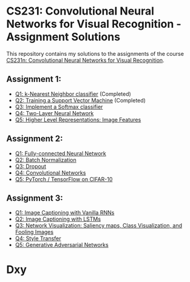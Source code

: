 # CS231: Convolutional Neural Networks for Visual Recognition - Assignment Solutions

This repository contains my solutions to the assignments of the course [CS231n: Convolutional Neural Networks for Visual Recognition](http://cs231n.stanford.edu/).

## Assignment 1:
- [Q1: k-Nearest Neighbor classifier](assignments/assignment1/knn.ipynb) (Completed)
- [Q2: Training a Support Vector Machine](assignments/assignment1/svm.ipynb) (Completed)
- [Q3: Implement a Softmax classifier](assignments/assignment1/softmax.ipynb)
- [Q4: Two-Layer Neural Network](assignments/assignment1/two_layer_net.ipynb)
- [Q5: Higher Level Representations: Image Features](assignments/assignment1/features.ipynb)

## Assignment 2:
- [Q1: Fully-connected Neural Network](assignments/assignment2/FullyConnectedNets.ipynb)
- [Q2: Batch Normalization](assignments/assignment2/BatchNormalization.ipynb)
- [Q3: Dropout](assignments/assignment2/Dropout.ipynb)
- [Q4: Convolutional Networks](assignments/assignment2/ConvolutionalNetworks.ipynb)
- [Q5: PyTorch / TensorFlow on CIFAR-10](assignments/assignment2/TensorFlow.ipynb)

## Assignment 3:
- [Q1: Image Captioning with Vanilla RNNs](assignments/assignment3/RNN_Captioning.ipynb)
- [Q2: Image Captioning with LSTMs](assignments/assignment3/LSTM_Captioning.ipynb)
- [Q3: Network Visualization: Saliency maps, Class Visualization, and Fooling Images](assignments/assignment3/NetworkVisualization.ipynb)
- [Q4: Style Transfer](assignments/assignment3/StyleTransfer.ipynb)
- [Q5: Generative Adversarial Networks](assignments/assignment3/GANs.ipynb)

# Dxy